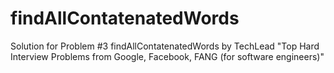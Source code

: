 # findAllContatenatedWords
Solution for Problem #3 findAllContatenatedWords by TechLead "Top Hard Interview Problems from Google, Facebook, FANG (for software engineers)"
